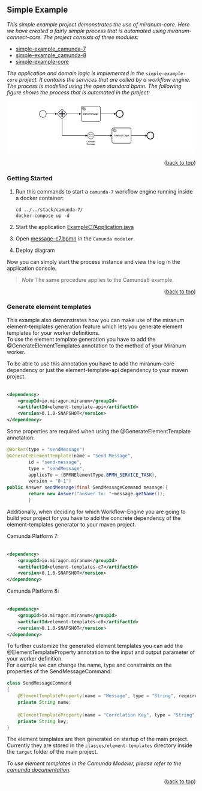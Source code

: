<div id="top"></div>

## Simple Example

*This simple example project demonstrates the use of miranum-core. Here we have created a fairly simple process that is
automated using
miranum-connect-core. The project consists of three modules:*

- [simple-example_camunda-7](simple-example-camunda-7)
- [simple-example_camunda-8](simple-example-camunda-8)
- [simple-example-core](simple-example-core)

*The application and domain logic is implemented in the `simple-example-core` project. It contains the services that are
called by a workflow engine.*
*The process is modelled using the open standard bpmn.*
*The following figure shows the process that is automated in the project:*

<div align="center">
   <img src="../../images/simple-example-bpmn.png" alt="simple-example-bpmn">
</div>

<p align="right">(<a href="#top">back to top</a>)</p>

### Getting Started

1. Run this commands to start a `camunda-7` workflow engine running inside a docker container:
    ```shell
    cd ../../stack/camunda-7/
    docker-compose up -d
    ```

2. Start the
   application [ExampleC7Application.java](simple-example-camunda-7/src/main/java/io/miragon/miranum/integrations/example/c7/ExampleC7Application.java)

3. Open [message-c7.bpmn](simple-example-camunda-7/src/main/resources/bpmn/message-c7.bpmn) in the `Camunda modeler`.

4. Deploy diagram

Now you can simply start the process instance and view the log in the application console.

> *_Note_* The same procedure applies to the Camunda8 example.

<p align="right">(<a href="#top">back to top</a>)</p>

### Generate element templates

This example also demonstrates how you can make use of the miranum element-templates generation feature
which lets you generate element templates for your worker definitions. \
To use the element template generation you have to add the @GenerateElementTemplates annotation to the method of your
Miranum worker.

To be able to use this annotation you have to add the miranum-core dependency or just the element-template-api
dependency to your maven project.

```xml

<dependency>
    <groupId>io.miragon.miranum</groupId>
    <artifactId>element-template-api</artifactId>
    <version>0.1.0-SNAPSHOT</version>
</dependency>
```

Some properties are required when using the @GenerateElementTemplate annotation:

```java
@Worker(type = "sendMessage")
@GenerateElementTemplate(name = "Send Message",
        id = "send-message",
        type = "sendMessage",
        appliesTo = {BPMNElementType.BPMN_SERVICE_TASK},
        version = "0-1")
public Answer sendMessage(final SendMessageCommand message){
        return new Answer("answer to: "+message.getName());
        }
```

Additionally, when deciding for which Workflow-Engine you are going to build your project for you have to add the
concrete
dependency of the element-templates generator to your maven project.

Camunda Platform 7:

```xml

<dependency>
    <groupId>io.miragon.miranum</groupId>
    <artifactId>element-templates-c7</artifactId>
    <version>0.1.0-SNAPSHOT</version>
</dependency>
```

Camunda Platform 8:

```xml

<dependency>
    <groupId>io.miragon.miranum</groupId>
    <artifactId>element-templates-c8</artifactId>
    <version>0.1.0-SNAPSHOT</version>
</dependency>
```

To further customize the generated element templates you can add the @ElementTemplateProperty annotation to the input
and output parameter of your worker definition. \
For example we can change the name, type and constraints on the properties of the SendMessageCommand:

```java
class SendMessageCommand
{
    @ElementTemplateProperty(name = "Message", type = "String", required = true)
    private String name;

    @ElementTemplateProperty(name = "Correlation Key", type = "String", required = true)
    private String key;
}
```

The element templates are then generated on startup of the main project. \
Currently they are stored in the `classes/element-templates` directory inside the `target` folder of the main project.

*To use element templates in the Camunda Modeler, please refer to
the [camunda documentation](https://docs.camunda.io/docs/components/modeler/desktop-modeler/element-templates/about-templates/).*

<p align="right">(<a href="#top">back to top</a>)</p>
